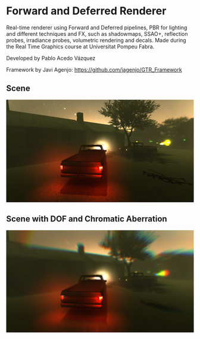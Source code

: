 # Forward and Deferred Renderer

Real-time renderer using Forward and Deferred pipelines, PBR for lighting and different techniques and FX, such as shadowmaps, SSAO+, reflection probes, irradiance probes, volumetric rendering and decals. Made during the Real Time Graphics course at Universitat Pompeu Fabra.

Developed by Pablo Acedo Vázquez

Framework by Javi Agenjo: https://github.com/jagenjo/GTR_Framework


## Scene
![alt_text](https://github.com/PabloAcedo/GTR_Framework/blob/master/data/Images/original_scene.PNG)


## Scene with DOF and Chromatic Aberration
![alt_text](https://github.com/PabloAcedo/GTR_Framework/blob/master/data/Images/all_FX.PNG)

